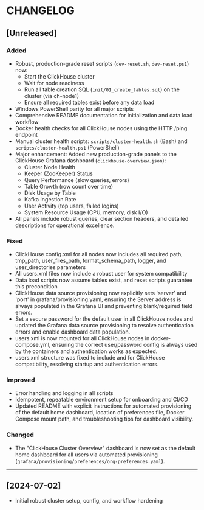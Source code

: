 # CHANGELOG

## [Unreleased]

### Added
- Robust, production-grade reset scripts (`dev-reset.sh`, `dev-reset.ps1`) now:
  - Start the ClickHouse cluster
  - Wait for node readiness
  - Run all table creation SQL (`init/01_create_tables.sql`) on the cluster (via ch-node1)
  - Ensure all required tables exist before any data load
- Windows PowerShell parity for all major scripts
- Comprehensive README documentation for initialization and data load workflow
- Docker health checks for all ClickHouse nodes using the HTTP /ping endpoint
- Manual cluster health scripts: `scripts/cluster-health.sh` (Bash) and `scripts/cluster-health.ps1` (PowerShell)
- Major enhancement: Added new production-grade panels to the ClickHouse Grafana dashboard (`clickhouse-overview.json`):
  - Cluster Node Health
  - Keeper (ZooKeeper) Status
  - Query Performance (slow queries, errors)
  - Table Growth (row count over time)
  - Disk Usage by Table
  - Kafka Ingestion Rate
  - User Activity (top users, failed logins)
  - System Resource Usage (CPU, memory, disk I/O)
- All panels include robust queries, clear section headers, and detailed descriptions for operational excellence.

### Fixed
- ClickHouse config.xml for all nodes now includes all required path, tmp_path, user_files_path, format_schema_path, logger, and user_directories parameters
- All users.xml files now include a robust <default> user for system compatibility
- Data load scripts now assume tables exist, and reset scripts guarantee this precondition
- ClickHouse data source provisioning now explicitly sets 'server' and 'port' in grafana/provisioning.yaml, ensuring the Server address is always populated in the Grafana UI and preventing blank/required field errors.
- Set a secure password for the default user in all ClickHouse nodes and updated the Grafana data source provisioning to resolve authentication errors and enable dashboard data population.
- users.xml is now mounted for all ClickHouse nodes in docker-compose.yml, ensuring the correct user/password config is always used by the containers and authentication works as expected.
- users.xml structure was fixed to include <profiles> and <quotas> for ClickHouse compatibility, resolving startup and authentication errors.

### Improved
- Error handling and logging in all scripts
- Idempotent, repeatable environment setup for onboarding and CI/CD
- Updated README with explicit instructions for automated provisioning of the default home dashboard, location of preferences file, Docker Compose mount path, and troubleshooting tips for dashboard visibility.

### Changed
- The "ClickHouse Cluster Overview" dashboard is now set as the default home dashboard for all users via automated provisioning (`grafana/provisioning/preferences/org-preferences.yaml`).

---

## [2024-07-02]
- Initial robust cluster setup, config, and workflow hardening 
